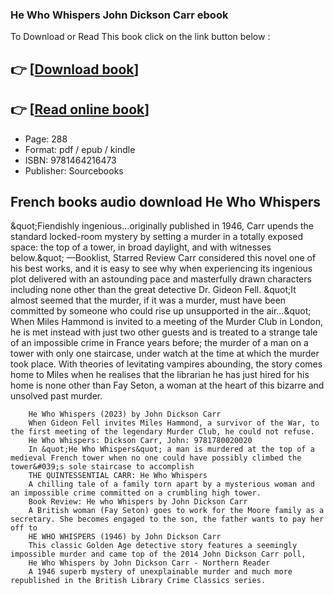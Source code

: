 ### He Who Whispers John Dickson Carr ebook

To Download or Read This book click on the link button below :

## 👉  [**[Download book](http://filesbooks.info/download.php?group=book&from=github.com&id=722033&lnk=1079 "Download book")**]

## 👉  [**[Read online book](http://filesbooks.info/download.php?group=book&from=github.com&id=722033&lnk=1079 "Read online book")**]


* Page: 288
* Format: pdf / epub / kindle
* ISBN: 9781464216473
* Publisher: Sourcebooks



## French books audio download He Who Whispers



&amp;quot;Fiendishly ingenious…originally published in 1946, Carr upends the standard locked-room mystery by setting a murder in a totally exposed space: the top of a tower, in broad daylight, and with witnesses below.&amp;quot; —Booklist, Starred Review Carr considered this novel one of his best works, and it is easy to see why when experiencing its ingenious plot delivered with an astounding pace and masterfully drawn characters including none other than the great detective Dr. Gideon Fell. &amp;quot;It almost seemed that the murder, if it was a murder, must have been committed by someone who could rise up unsupported in the air…&amp;quot; When Miles Hammond is invited to a meeting of the Murder Club in London, he is met instead with just two other guests and is treated to a strange tale of an impossible crime in France years before; the murder of a man on a tower with only one staircase, under watch at the time at which the murder took place. With theories of levitating vampires abounding, the story comes home to Miles when he realises that the librarian he has just hired for his home is none other than Fay Seton, a woman at the heart of this bizarre and unsolved past murder.


        He Who Whispers (2023) by John Dickson Carr
        When Gideon Fell invites Miles Hammond, a survivor of the War, to the first meeting of the legendary Murder Club, he could not refuse.
        He Who Whispers: Dickson Carr, John: 9781780020020
        In &quot;He Who Whispers&quot; a man is murdered at the top of a medieval French tower when no one could have possibly climbed the tower&#039;s sole staircase to accomplish 
        THE QUINTESSENTIAL CARR: He Who Whispers
        A chilling tale of a family torn apart by a mysterious woman and an impossible crime committed on a crumbling high tower.
        Book Review: He who Whispers by John Dickson Carr
        A British woman (Fay Seton) goes to work for the Moore family as a secretary. She becomes engaged to the son, the father wants to pay her off to 
        HE WHO WHISPERS (1946) by John Dickson Carr
        This classic Golden Age detective story features a seemingly impossible murder and came top of the 2014 John Dickson Carr poll, 
        He Who Whispers by John Dickson Carr - Northern Reader
        A 1946 superb mystery of unexplainable murder and much more republished in the British Library Crime Classics series.
    




